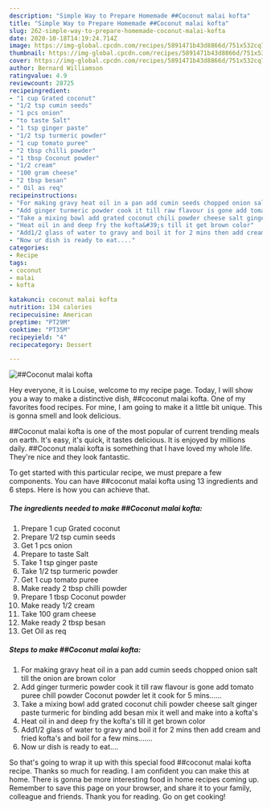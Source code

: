 ```yaml
---
description: "Simple Way to Prepare Homemade ##Coconut malai kofta"
title: "Simple Way to Prepare Homemade ##Coconut malai kofta"
slug: 262-simple-way-to-prepare-homemade-coconut-malai-kofta
date: 2020-10-18T14:19:24.714Z
image: https://img-global.cpcdn.com/recipes/5891471b43d8866d/751x532cq70/coconut-malai-kofta-recipe-main-photo.jpg
thumbnail: https://img-global.cpcdn.com/recipes/5891471b43d8866d/751x532cq70/coconut-malai-kofta-recipe-main-photo.jpg
cover: https://img-global.cpcdn.com/recipes/5891471b43d8866d/751x532cq70/coconut-malai-kofta-recipe-main-photo.jpg
author: Bernard Williamson
ratingvalue: 4.9
reviewcount: 28725
recipeingredient:
- "1 cup Grated coconut"
- "1/2 tsp cumin seeds"
- "1 pcs onion"
- "to taste Salt"
- "1 tsp ginger paste"
- "1/2 tsp turmeric powder"
- "1 cup tomato puree"
- "2 tbsp chilli powder"
- "1 tbsp Coconut powder"
- "1/2 cream"
- "100 gram cheese"
- "2 tbsp besan"
- " Oil as req"
recipeinstructions:
- "For making gravy heat oil in a pan add cumin seeds chopped onion salt till the onion are brown color"
- "Add ginger turmeric powder cook it till raw flavour is gone add tomato puree chill powder Coconut powder let it cook for 5 mins......"
- "Take a mixing bowl add grated coconut chili powder cheese salt ginger paste turmeric for binding add besan mix it well and make into a kofta&#39;s"
- "Heat oil in and deep fry the kofta&#39;s till it get brown color"
- "Add1/2 glass of water to gravy and boil it for 2 mins then add cream and fried kofta&#39;s and boil for a few mins......."
- "Now ur dish is ready to eat...."
categories:
- Recipe
tags:
- coconut
- malai
- kofta

katakunci: coconut malai kofta 
nutrition: 134 calories
recipecuisine: American
preptime: "PT29M"
cooktime: "PT35M"
recipeyield: "4"
recipecategory: Dessert

---
```



![##Coconut malai kofta](https://img-global.cpcdn.com/recipes/5891471b43d8866d/751x532cq70/coconut-malai-kofta-recipe-main-photo.jpg)

Hey everyone, it is Louise, welcome to my recipe page. Today, I will show you a way to make a distinctive dish, ##coconut malai kofta. One of my favorites food recipes. For mine, I am going to make it a little bit unique. This is gonna smell and look delicious.



##Coconut malai kofta is one of the most popular of current trending meals on earth. It's easy, it's quick, it tastes delicious. It is enjoyed by millions daily. ##Coconut malai kofta is something that I have loved my whole life. They're nice and they look fantastic.


To get started with this particular recipe, we must prepare a few components. You can have ##coconut malai kofta using 13 ingredients and 6 steps. Here is how you can achieve that.

<!--inarticleads1-->

##### The ingredients needed to make ##Coconut malai kofta:

1. Prepare 1 cup Grated coconut
1. Prepare 1/2 tsp cumin seeds
1. Get 1 pcs onion
1. Prepare to taste Salt
1. Take 1 tsp ginger paste
1. Take 1/2 tsp turmeric powder
1. Get 1 cup tomato puree
1. Make ready 2 tbsp chilli powder
1. Prepare 1 tbsp Coconut powder
1. Make ready 1/2 cream
1. Take 100 gram cheese
1. Make ready 2 tbsp besan
1. Get  Oil as req




<!--inarticleads2-->

##### Steps to make ##Coconut malai kofta:

1. For making gravy heat oil in a pan add cumin seeds chopped onion salt till the onion are brown color
1. Add ginger turmeric powder cook it till raw flavour is gone add tomato puree chill powder Coconut powder let it cook for 5 mins......
1. Take a mixing bowl add grated coconut chili powder cheese salt ginger paste turmeric for binding add besan mix it well and make into a kofta&#39;s
1. Heat oil in and deep fry the kofta&#39;s till it get brown color
1. Add1/2 glass of water to gravy and boil it for 2 mins then add cream and fried kofta&#39;s and boil for a few mins.......
1. Now ur dish is ready to eat....




So that's going to wrap it up with this special food ##coconut malai kofta recipe. Thanks so much for reading. I am confident you can make this at home. There is gonna be more interesting food in home recipes coming up. Remember to save this page on your browser, and share it to your family, colleague and friends. Thank you for reading. Go on get cooking!
